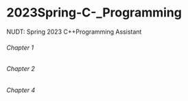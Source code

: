 # 2023Spring-C-_Programming
NUDT: Spring 2023 C++Programming Assistant

###### Chapter 1
###### Chapter 2
###### Chapter 4
